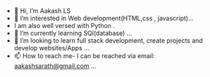 - 👋 Hi, I’m Aakash LS
- 👀 I’m interested in Web development(HTML,css , javascript)...
- I am also well versed with Python .
- 🌱 I’m currently learning SQl(database) ...
- 💞️ I’m looking to learn full stack development, create projects and develop websites/Apps ...
- 📫 How to reach me- I can be reached via email: aakashsarath@gmail.com ...

<!---
Aakasharvind/Aakasharvind is a ✨ special ✨ repository because its `README.md` (this file) appears on your GitHub profile.
You can click the Preview link to take a look at your changes.
--->

